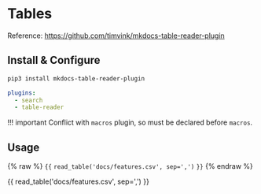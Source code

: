 # Tables

Reference: <https://github.com/timvink/mkdocs-table-reader-plugin>

## Install & Configure

```bash
pip3 install mkdocs-table-reader-plugin
```

```yaml
plugins:
  - search
  - table-reader
```

!!! important
    Conflict with `macros` plugin, so must be declared before `macros`.

## Usage

{% raw %}
``{{`` ``read_table('docs/features.csv', sep=',')`` ``}}``
{% endraw %}

{{ read_table('docs/features.csv', sep=',') }}
